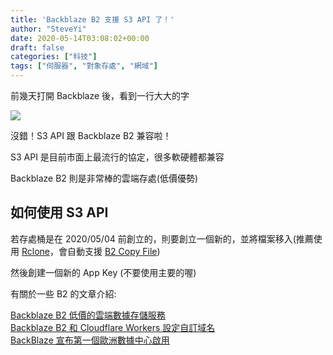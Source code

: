 ```yaml
---
title: 'Backblaze B2 支援 S3 API 了！'
author: "SteveYi"
date: 2020-05-14T03:08:02+00:00
draft: false
categories: ["科技"]
tags: ["伺服器", "對象存處", "網域"]
---
```


前幾天打開 Backblaze 後，看到一行大大的字

![](https://static-a1.steveyi.net/media/blog/2020051402585860.png)

沒錯！S3 API 跟 Backblaze B2 兼容啦！

S3 API 是目前市面上最流行的協定，很多軟硬體都兼容

Backblaze B2 則是非常棒的雲端存處(低價優勢)

如何使用 S3 API
----------

若存處桶是在 2020/05/04 前創立的，則要創立一個新的，並將檔案移入(推薦使用 [Rclone](https://rclone.org)，會自動支援 [B2 Copy File](https://www.backblaze.com/b2/docs/b2_copy_file.html))

然後創建一個新的 App Key (不要使用主要的喔)

有關於一些 B2 的文章介紹:

[Backblaze B2 低價的雲端數據存儲服務](https://blog.steveyi.net/backblaze-b2/)  
[Backblaze B2 和 Cloudflare Workers 設定自訂域名](https://blog.steveyi.net/b2-cfworkers/)  
[BackBlaze 宣布第一個歐洲數據中心啟用](https://blog.steveyi.net/backblaze-eu-central/)
